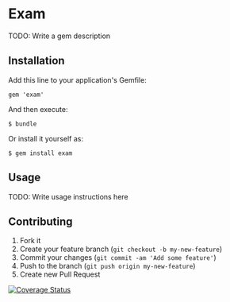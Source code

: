# Exam

TODO: Write a gem description

## Installation

Add this line to your application's Gemfile:

    gem 'exam'

And then execute:

    $ bundle

Or install it yourself as:

    $ gem install exam

## Usage

TODO: Write usage instructions here

## Contributing

1. Fork it
2. Create your feature branch (`git checkout -b my-new-feature`)
3. Commit your changes (`git commit -am 'Add some feature'`)
4. Push to the branch (`git push origin my-new-feature`)
5. Create new Pull Request


[![Coverage Status](https://img.shields.io/coveralls/eduardobritosan/prct08.svg)](https://coveralls.io/r/eduardobritosan/prct08)
